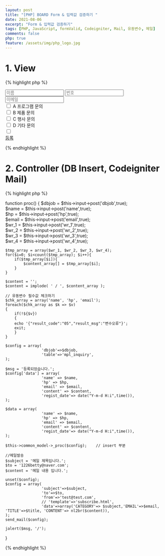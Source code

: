 ```yaml
---
layout: post
title: "[PHP] BOARD Form & 입력값 검증하기 "
date: 2021-08-06
excerpt: "Form & 입력값 검증하기"
tags: [PHP, JavaScript, formValid, Codeigniter, Mail, 유동변수, 메일]
comments: false
php: true
feature: /assets/img/php_logo.jpg
---
```



# 1. View
{% highlight php %}
<div class="boardForm">
	<form name="frm" method="post" action="/front/proc">
	<input type="hidden" name="dbjob" value="i" />
		<div class="inputbox">
			<input type="text" id="name" name="name" placeholder="이름" /> 
			<input type="text" id="hp" name="hp"  maxlength="11" placeholder="번호" required="">
			<!--<input type="tel" id="hp" name="hp"  placeholder="번호" maxlength="11" /> 번호만 입력가능--> 
			<input type="text"  id="email" name="email" placeholder="이메일"/>
			<div class="checkbox-custom checkbox-default">
				<input type="checkbox" id="chk_content" name="wr_1" value="A 프로그램 문의">
				<label for="chk1">A 프로그램 문의</label>
			</div>
			<div class="checkbox-custom checkbox-default">
				<input type="checkbox" id="chk_content" name="wr_2" value="B 제품 문의">
				<label for="chk2">B 제품 문의</label>
			</div>
			<div class="checkbox-custom checkbox-default">
				<input type="checkbox" id="chk_content" name="wr_3" value="C 행사 문의">
				<label for="chk3">C 행사 문의</label>
			</div>
			<div class="checkbox-custom checkbox-default">
				<input type="checkbox" id="chk_content" name="wr_4" value="D 기타 문의">
				<label for="chk4">D 기타 문의</label>
			</div>
			<input type="checkbox" name="agree"  id="agree" placeholder="개인정보수집 및 이용안내"/>
		</div>
		<a href="javascript:frmValid();" class="submit">등록</a>
	</form>
</div>
 
<script>
function frmValid(){
	var chk_length = $("input:checkbox[id=chk_content]:checked").length;
	var regExpEmail = /^[0-9a-zA-Z]([-_\.]?[0-9a-zA-Z])*@[0-9a-zA-Z]([-_\.]?[0-9a-zA-Z])*\.[a-zA-Z]{2,3}$/i; //이메일
	var regExpHP = /^\d{3}\d{3,4}\d{4}$/; //핸드폰 
	var isnum = /^\d+$/.test(document.frm.hp.value);

	with(document.frm){
		if(!name.value){
			alert("이름을 입력해주세요");
			name.focus();
			return false;
		}

		if(!isnum){
			alert("연락처는 숫자만 입력 가능합니다.");
			return false;
		}

		if(!regExpHP.test(hp.value)){
			alert("연락처를 정확히 입력해주세요");
			hp.focus();
			return false;
		}

		if(!email.value){
			alert("이메일을 입력해주세요");
			email.focus();
			return false;
		}

		if(!regExpEmail.test(email.value)){
			alert("이메일 형식에 맞게 입력해주세요.");
			email.focus();
			return false;
		}

		if(chk_length < 1 ){
			alert("문의 내용은 적어도 하나는 선택해주세요.");
			wr_1.focus();
			return false;
		}

		if(!$("#agree").prop("checked")){
			alert("개인정보수집 및 이용안내에 동의 하셔야 합니다.");
			return false;
		}
		submit();
	}  
}
</script>

{% endhighlight %}

# 2. Controller (DB Insert, Codeigniter Mail)
{% highlight php %}

function proc()
{
	$dbjob = $this->input->post('dbjob',true);	
	$name = $this->input->post('name',true);	
	$hp = $this->input->post('hp',true);	
	$email = $this->input->post('email',true);	 
	$wr_1 = $this->input->post('wr_1',true);	 
	$wr_2 = $this->input->post('wr_2',true);	 
	$wr_3 = $this->input->post('wr_3',true);	 
	$wr_4 = $this->input->post('wr_4',true);	 
    
	$tmp_array = array($wr_1, $wr_2, $wr_3, $wr_4);
	for($i=0; $i<count($tmp_array); $i++){
		if($tmp_array[$i]){
			$content_array[] = $tmp_array[$i]; 
		}
	}

	$content = '';                             
	$content = implode( ' / ', $content_array );

	// 유동변수 필수값 체크하기                          
	$chk_array = array('name', 'hp', 'email');
	foreach($chk_array as $k => $v)
	{  
		if(!${$v})
		{
		echo '{"result_code":"05","result_msg":"변수오류"}';
		exit;
		} 
	}
                      
	$config = array(
					'dbjob'=>$dbjob,
					'table'=>'mpl_inquiry',
	);

	$msg = '등록되었습니다.'; 
	$config['data'] = array(
					'name' => $name, 
					'hp' => $hp,
					'email' => $email,
					'content' => $content,
					'regist_date'=> date("Y-m-d H:i",time()),
	);
 
	$data = array(
					'name' => $name, 
					'hp' => $hp,
					'email' => $email,
					'content' => $content,
					'regist_date'=> date("Y-m-d H:i",time()),
	); 

	$this->common_model->_proc($config);    // insert 부분 

	//메일발송 
	$subject = '메일 제목입니다.';  
	$to = '1226betty@naver.com'; 
	$content = '메일 내용 입니다.';

	unset($config);
	$config = array(
					'subject'=>$subject,
					'to'=>$to,
					'from'=>'test@test.com',
					// 'template'=>'subscribe.html',
					'data'=>array('CATEGORY'=> $subject,'EMAIL'=>$email, 'TITLE'=>$title, 'CONTENT'=> nl2br($content)), 
	);
	send_mail($config);
	  
	jalert($msg, '/'); 
}

{% endhighlight %}

